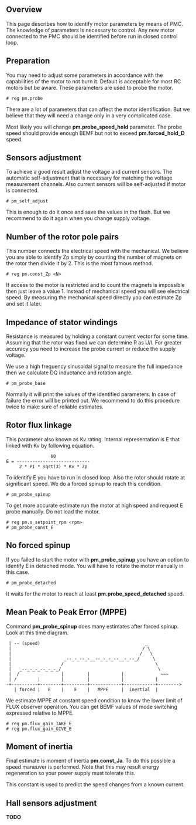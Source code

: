 ## Overview

This page describes how to identify motor parameters by means of PMC. The
knowledge of parameters is necessary to control. Any new motor connected to the
PMC should be identified before run in closed control loop.

## Preparation

You may need to adjust some parameters in accordance with the capabilities of
the motor to not burn it. Default is acceptable for most RC motors but be
aware. These parameters are used to probe the motor.

	# reg pm.probe

There are a lot of parameters that can affect the motor identification. But we
believe that they will need a change only in a very complicated case.

Most likely you will change **pm.probe_speed_hold** parameter. The probe speed
should provide enough BEMF but not to exceed **pm.forced_hold_D** speed.

## Sensors adjustment

To achieve a good result adjust the voltage and current sensors. The automatic
self-adjustment that is necessary for matching the voltage measurement
channels. Also current sensors will be self-adjusted if motor is connected.

	# pm_self_adjust

This is enough to do it once and save the values in the flash. But we recommend
to do it again when you change supply voltage.

## Number of the rotor pole pairs

This number connects the electrical speed with the mechanical. We believe you
are able to identify Zp simply by counting the number of magnets on the rotor
then divide it by 2. This is the most famous method.

	# reg pm.const_Zp <N>

If access to the motor is restricted and to count the magnets is impossible
then just leave a value 1. Instead of mechanical speed you will see electrical
speed. By measuring the mechanical speed directly you can estimate Zp and set
it later.

## Impedance of stator windings

Resistance is measured by holding a constant current vector for some time.
Assuming that the rotor was fixed we can determine R as U/I. For greater
accuracy you need to increase the probe current or reduce the supply voltage.

We use a high frequency sinusoidal signal to measure the full impedance then we
calculate DQ inductance and rotation angle.

	# pm_probe_base

Normally it will print the values of the identified parameters. In case of
failure the error will be printed out. We recommend to do this procedure twice
to make sure of reliable estimates.

## Rotor flux linkage

This parameter also known as Kv rating. Internal representation is E that
linked with Kv by following equation.

	                 60
	E = ----------------------------
	     2 * PI * sqrt(3) * Kv * Zp

To identify E you have to run in closed loop. Also the rotor should rotate at
significant speed. We do a forced spinup to reach this condition.

	# pm_probe_spinup

To get more accurate estimate run the motor at high speed and request E probe
manually. Do not load the motor.

	# reg pm.s_setpoint_rpm <rpm>
	# pm_probe_const_E

## No forced spinup

If you failed to start the motor with **pm_probe_spinup** you have an option to
identify E in detached mode. You will have to rotate the motor manually in this
case.

	# pm_probe_detached

It waits for the motor to reach at least **pm.probe_speed_detached** speed.

## Mean Peak to Peak Error (MPPE)

Command **pm_probe_spinup** does many estimates after forced spinup. Look at
this time diagram.

	 | -- (speed)                                        _
	 |                                                  / \
	 |                                                 /   \
	 |                    _--_-_--_-__--_-_-_--__-_--_/     \
	 |                   /                                   \
	 |   _--_-_-_--_-_-_/                                     \
	 |  /                |         |            |              ~~~
	 | /        |        |         |            |            |
	-+----------+--------+---------+------------+------------+-------->
	   | forced |   E    |    E    |   MPPE     |  inertial  |

We estimate MPPE at constant speed condition to know the lower limit of FLUX
observer operation. You can get BEMF values of mode switching expressed
relative to MPPE.

	# reg pm.flux_gain_TAKE_E
	# reg pm.flux_gain_GIVE_E

## Moment of inertia

Final estimate is moment of inertia **pm.const_Ja**. To do this possible a
speed maneuver is performed. Note that this may result energy regeneration so
your power supply must tolerate this.

This constant is used to predict the speed changes from a known current.

## Hall sensors adjustment

**TODO**

